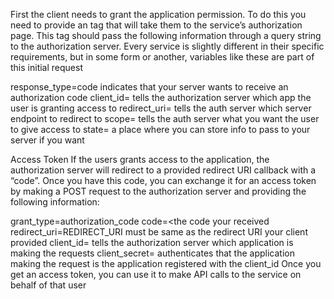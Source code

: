 First the client needs to grant the application permission. To do this you need to provide an <a> tag that will take them to the service’s authorization page. This <a> tag should pass the following information through a query string to the authorization server. Every service is slightly different in their specific requirements, but in some form or another, variables like these are part of this initial request

response_type=code indicates that your server wants to receive an authorization code
client_id=<your client id> tells the authorization server which app the user is granting access to
redirect_uri=<your redirect uri> tells the auth server which server endpoint to redirect to
scope=<list of scopes> tells the auth server what you want the user to give access to
state=<anything you want> a place where you can store info to pass to your server if you want

Access Token
If the users grants access to the application, the authorization server will redirect to a provided redirect URI callback with a “code”. Once you have this code, you can exchange it for an access token by making a POST request to the authorization server and providing the following information:

grant_type=authorization_code
code=<the code your received
redirect_uri=REDIRECT_URI must be same as the redirect URI your client provided
client_id=<your client id> tells the authorization server which application is making the requests
client_secret=<your client secret> authenticates that the application making the request is the application registered with the client_id
Once you get an access token, you can use it to make API calls to the service on behalf of that user
